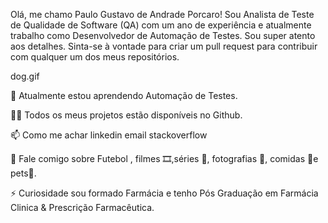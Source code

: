 Olá, me chamo Paulo Gustavo de Andrade Porcaro!
Sou Analista de Teste de Qualidade de Software (QA) com um ano de experiência e atualmente trabalho como Desenvolvedor de Automação de Testes. Sou super atento aos detalhes. Sinta-se à vontade para criar um pull request para contribuir com qualquer um dos meus repositórios.

dog.gif


🌱 Atualmente estou aprendendo Automação de Testes.

👨‍💻 Todos os meus projetos estão disponíveis no Github.

📫 Como me achar linkedin   email   stackoverflow

💬 Fale comigo sobre Futebol , filmes 🎞️,séries 🍿, fotografias 📸, comidas 🥢e pets🐾.

⚡️ Curiosidade sou formado Farmácia e tenho Pós Graduação em Farmácia Clinica & Prescrição Farmacêutica.